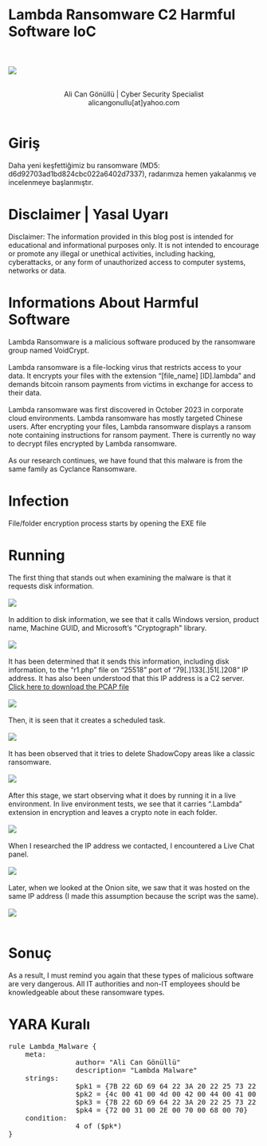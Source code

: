 <link rel="stylesheet" href="../../CSS/style.css" type="text/css">

# Lambda Ransomware C2 Harmful Software IoC

<br><br>
<img src="title_pic.png">
<br><br>
<center>Ali Can Gönüllü | Cyber Security Specialist <br>alicangonullu[at]yahoo.com</center><br>

# Giriş
<p>
    Daha yeni keşfettiğimiz bu ransomware (MD5: d6d92703ad1bd824cbc022a6402d7337), radarımıza hemen yakalanmış ve incelenmeye başlanmıştır.<br>
</p>


# Disclaimer | Yasal Uyarı
<p>
  Disclaimer: The information provided in this blog post is intended for educational and informational purposes only. It is not intended to encourage or promote any illegal or unethical activities, including hacking, cyberattacks, or any form of unauthorized access to computer systems, networks or data.
</p>

# Informations About Harmful Software
<p>
  Lambda Ransomware is a malicious software produced by the ransomware group named VoidCrypt.
  <br><br>
  Lambda ransomware is a file-locking virus that restricts access to your data. It encrypts your files with the extension “[file_name] [ID].lambda” and demands bitcoin ransom payments from victims in exchange for access to their data.
  <br><br>
  Lambda ransomware was first discovered in October 2023 in corporate cloud environments. Lambda ransomware has mostly targeted Chinese users. After encrypting your files, Lambda ransomware displays a ransom note containing instructions for ransom payment. There is currently no way to decrypt files encrypted by Lambda ransomware.
  <br><br>
  As our research continues, we have found that this malware is from the same family as Cyclance Ransomware.
</p>

# Infection
<p>
    File/folder encryption process starts by opening the EXE file
</p>

# Running
<p>
    The first thing that stands out when examining the malware is that it requests disk information.
    <br><br>
    <img src="disk_info.png">
    <br><br>
    In addition to disk information, we see that it calls Windows version, product name, Machine GUID, and Microsoft’s "Cryptograph" library.
    <br><br>
    <img src="product_info.png">
    <br><br>
    It has been determined that it sends this information, including disk information, to the “r1.php” file on “25518” port of “79[.]133[.]51[.]208” IP address. It has also been understood that this IP address is a C2 server. 
    <br>
    <a href="lambda.pcapng1">Click here to download the PCAP file</a>
    <br><br>
    <img src="post_req.png">
    <br><br>
    Then, it is seen that it creates a scheduled task.
    <br><br>
    <img src="schtask_hello_kitty.png">
    <br><br>
    It has been observed that it tries to delete ShadowCopy areas like a classic ransomware.
    <br><br>
    <img src="shadowcopy_delete.png">
    <br><br>
    After this stage, we start observing what it does by running it in a live environment. In live environment tests, we see that it carries “.Lambda” extension in encryption and leaves a crypto note in each folder.
    <br><br>
    <img src="message.png">
    <br><br>
    When I researched the IP address we contacted, I encountered a Live Chat panel.
    <br><br>
    <img src="operator.png">
    <br><br>
    Later, when we looked at the Onion site, we saw that it was hosted on the same IP address (I made this assumption because the script was the same).
    <br><br>
    <img src="onion.png">
    <br><br>
</p>

# Sonuç
<p>
    As a result, I must remind you again that these types of malicious software are very dangerous. All IT authorities and non-IT employees should be knowledgeable about these ransomware types.<br>
</p>

# YARA Kuralı
<pre>
rule Lambda_Malware {
	meta:
                author= "Ali Can Gönüllü"
                description= "Lambda Malware"
	strings:
                $pk1 = {7B 22 6D 69 64 22 3A 20 22 25 73 22 2C 22 75 69 64 22 3A 20 22 25 73 22 2C 22 76 65 72 22 3A 20 22 25 53 22 2C 22 73 74 61 74 5F 66 69 6C 65 73 5F 61 6C 6C 22 3A 20 22 25 6C 75 22 2C 22 73 74 61 74 5F 6E 6F 74 5F 65 6E 63 72 79 70 74 65 64 22 3A 20 22 25 6C 75 22 2C 22 73 74 61 74 5F 73 69 7A 65 22 3A 20 22 25 73 22 2C 22 65 78 65 63 75 74 69 6F 6E 5F 74 69 6D 65 22 3A 20 22 25 6C 75 22 7D}
                $pk2 = {4c 00 41 00 4d 00 42 00 44 00 41 00 5f 00 52 00 45 00 41 00 44 00 4d 00 45 00 2e 00 74 00 78 00 74}
                $pk3 = {7B 22 6D 69 64 22 3A 20 22 25 73 22 2C 22 75 69 64 22 3A 20 22 25 73 22 2C 22 76 65 72 22 3A 20 22 25 53 22 2C 22 6F 73 22 3A 20 22 25 53 22 2C 22 63 6F 6D 70 75 74 65 72 22 3A 20 22 25 53 22 2C 22 75 73 65 72 6E 61 6D 65 22 3A 20 22 25 53 22 2C 22 64 6F 6D 61 69 6E 22 3A 20 22 25 53 22 2C 20 22 61 72 63 68 22 3A 20 22 25 53 22 2C 22 65 6C 65 76 61 74 69 6F 6E 22 3A 20 22 25 6C 75 22 2C 20 25 53 7D}
                $pk4 = {72 00 31 00 2E 00 70 00 68 00 70}
	condition:
                4 of ($pk*)
}
</pre>
